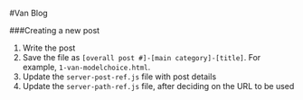 #Van Blog

###Creating a new post
1. Write the post
2. Save the file as `[overall post #]-[main category]-[title]`. For example, `1-van-modelchoice.html`.
3. Update the `server-post-ref.js` file with post details
4. Update the `server-path-ref.js` file, after deciding on the URL to be used
